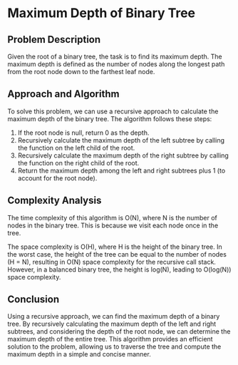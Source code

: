 # Maximum Depth of Binary Tree

## Problem Description

Given the root of a binary tree, the task is to find its maximum depth. The maximum depth is defined as the number of nodes along the longest path from the root node down to the farthest leaf node.

## Approach and Algorithm

To solve this problem, we can use a recursive approach to calculate the maximum depth of the binary tree. The algorithm follows these steps:

1. If the root node is null, return 0 as the depth.
2. Recursively calculate the maximum depth of the left subtree by calling the function on the left child of the root.
3. Recursively calculate the maximum depth of the right subtree by calling the function on the right child of the root.
4. Return the maximum depth among the left and right subtrees plus 1 (to account for the root node).

## Complexity Analysis

The time complexity of this algorithm is O(N), where N is the number of nodes in the binary tree. This is because we visit each node once in the tree.

The space complexity is O(H), where H is the height of the binary tree. In the worst case, the height of the tree can be equal to the number of nodes (H = N), resulting in O(N) space complexity for the recursive call stack. However, in a balanced binary tree, the height is log(N), leading to O(log(N)) space complexity.

## Conclusion

Using a recursive approach, we can find the maximum depth of a binary tree. By recursively calculating the maximum depth of the left and right subtrees, and considering the depth of the root node, we can determine the maximum depth of the entire tree. This algorithm provides an efficient solution to the problem, allowing us to traverse the tree and compute the maximum depth in a simple and concise manner.
